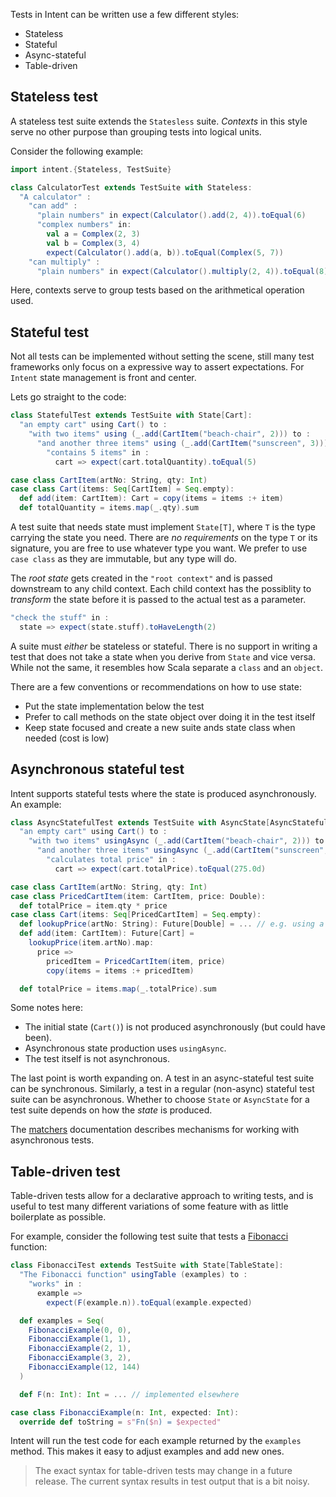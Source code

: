 Tests in Intent can be written use a few different styles:

* Stateless
* Stateful
* Async-stateful
* Table-driven

## Stateless test

A stateless test suite extends the `Statesless` suite. _Contexts_ in this style
serve no other purpose than grouping tests into logical units.

Consider the following example:

```scala
import intent.{Stateless, TestSuite}

class CalculatorTest extends TestSuite with Stateless:
  "A calculator" :
    "can add" :
      "plain numbers" in expect(Calculator().add(2, 4)).toEqual(6)
      "complex numbers" in:
        val a = Complex(2, 3)
        val b = Complex(3, 4)
        expect(Calculator().add(a, b)).toEqual(Complex(5, 7))
    "can multiply" :
      "plain numbers" in expect(Calculator().multiply(2, 4)).toEqual(8)
```

Here, contexts serve to group tests based on the arithmetical operation used.

## Stateful test

Not all tests can be implemented without setting the scene, still many test frameworks only focus
on a expressive way to assert expectations. For `Intent` state management is front and center.

Lets go straight to the code:

```scala
class StatefulTest extends TestSuite with State[Cart]:
  "an empty cart" using Cart() to :
    "with two items" using (_.add(CartItem("beach-chair", 2))) to :
      "and another three items" using (_.add(CartItem("sunscreen", 3))) to :
        "contains 5 items" in :
          cart => expect(cart.totalQuantity).toEqual(5)

case class CartItem(artNo: String, qty: Int)
case class Cart(items: Seq[CartItem] = Seq.empty):
  def add(item: CartItem): Cart = copy(items = items :+ item)
  def totalQuantity = items.map(_.qty).sum
```

A test suite that needs state must implement `State[T]`, where `T` is the type carrying
the state you need. There are _no requirements_ on the type `T` or its signature, you are free
to use whatever type you want. We prefer to use `case class` as they are immutable, but any
type will do.

The _root state_ gets created in the `"root context"` and is passed downstream to any child context.
Each child context has the possiblity to _transform_ the state before it is passed to the actual
test as a parameter.

```scala
"check the stuff" in :
  state => expect(state.stuff).toHaveLength(2)
```

A suite must _either_ be stateless or stateful. There is no support in writing a test that does not
take a state when you derive from `State` and vice versa. While not the same, it resembles how Scala
separate a `class` and an `object`.

There are a few conventions or recommendations on how to use state:

* Put the state implementation below the test
* Prefer to call methods on the state object over doing it in the test itself
* Keep state focused and create a new suite ands state class when needed (cost is low)

## Asynchronous stateful test

Intent supports stateful tests where the state is produced asynchronously. An example:

```scala
class AsyncStatefulTest extends TestSuite with AsyncState[AsyncStatefulState]:
  "an empty cart" using Cart() to :
    "with two items" usingAsync (_.add(CartItem("beach-chair", 2))) to :
      "and another three items" usingAsync (_.add(CartItem("sunscreen", 3))) to :
        "calculates total price" in :
          cart => expect(cart.totalPrice).toEqual(275.0d)

case class CartItem(artNo: String, qty: Int)
case class PricedCartItem(item: CartItem, price: Double):
  def totalPrice = item.qty * price
case class Cart(items: Seq[PricedCartItem] = Seq.empty):
  def lookupPrice(artNo: String): Future[Double] = ... // e.g. using a test fake here
  def add(item: CartItem): Future[Cart] =
    lookupPrice(item.artNo).map:
      price =>
        pricedItem = PricedCartItem(item, price)
        copy(items = items :+ pricedItem)

  def totalPrice = items.map(_.totalPrice).sum
```

Some notes here:
* The initial state (`Cart()`) is not produced asynchronously (but could have been).
* Asynchronous state production uses `usingAsync`.
* The test itself is not asynchronous.

The last point is worth expanding on. A test in an async-stateful test suite can be synchronous.
Similarly, a test in a regular (non-async) stateful test suite can be asynchronous. Whether to choose
`State` or `AsyncState` for a test suite depends on how the _state_ is produced.

The [matchers](./matchers.md) documentation describes mechanisms for working with asynchronous
tests.

## Table-driven test

Table-driven tests allow for a declarative approach to writing tests, and is useful to
test many different variations of some feature with as little boilerplate as possible.

For example, consider the following test suite that tests a [Fibonacci](https://en.wikipedia.org/wiki/Fibonacci_number) function:

```scala
class FibonacciTest extends TestSuite with State[TableState]:
  "The Fibonacci function" usingTable (examples) to :
    "works" in :
      example =>
        expect(F(example.n)).toEqual(example.expected)

  def examples = Seq(
    FibonacciExample(0, 0),
    FibonacciExample(1, 1),
    FibonacciExample(2, 1),
    FibonacciExample(3, 2),
    FibonacciExample(12, 144)
  )

  def F(n: Int): Int = ... // implemented elsewhere

case class FibonacciExample(n: Int, expected: Int):
  override def toString = s"Fn($n) = $expected"
```

Intent will run the test code for each example returned by the `examples`
method. This makes it easy to adjust examples and add new ones.

> The exact syntax for table-driven tests may change in a future release. The
  current syntax results in test output that is a bit noisy.
